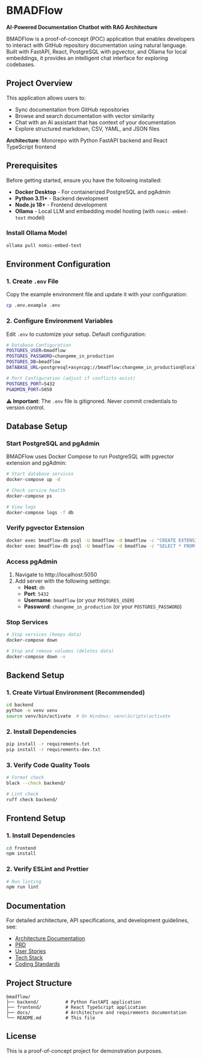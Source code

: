 # BMADFlow

**AI-Powered Documentation Chatbot with RAG Architecture**

BMADFlow is a proof-of-concept (POC) application that enables developers to interact with GitHub repository documentation using natural language. Built with FastAPI, React, PostgreSQL with pgvector, and Ollama for local embeddings, it provides an intelligent chat interface for exploring codebases.

## Project Overview

This application allows users to:
- Sync documentation from GitHub repositories
- Browse and search documentation with vector similarity
- Chat with an AI assistant that has context of your documentation
- Explore structured markdown, CSV, YAML, and JSON files

**Architecture**: Monorepo with Python FastAPI backend and React TypeScript frontend

## Prerequisites

Before getting started, ensure you have the following installed:

- **Docker Desktop** - For containerized PostgreSQL and pgAdmin
- **Python 3.11+** - Backend development
- **Node.js 18+** - Frontend development
- **Ollama** - Local LLM and embedding model hosting (with `nomic-embed-text` model)

### Install Ollama Model

```bash
ollama pull nomic-embed-text
```

## Environment Configuration

### 1. Create `.env` File

Copy the example environment file and update it with your configuration:

```bash
cp .env.example .env
```

### 2. Configure Environment Variables

Edit `.env` to customize your setup. Default configuration:

```bash
# Database Configuration
POSTGRES_USER=bmadflow
POSTGRES_PASSWORD=changeme_in_production
POSTGRES_DB=bmadflow
DATABASE_URL=postgresql+asyncpg://bmadflow:changeme_in_production@localhost:5432/bmadflow

# Port Configuration (adjust if conflicts exist)
POSTGRES_PORT=5432
PGADMIN_PORT=5050
```

**⚠️ Important**: The `.env` file is gitignored. Never commit credentials to version control.

## Database Setup

### Start PostgreSQL and pgAdmin

BMADFlow uses Docker Compose to run PostgreSQL with pgvector extension and pgAdmin:

```bash
# Start database services
docker-compose up -d

# Check service health
docker-compose ps

# View logs
docker-compose logs -f db
```

### Verify pgvector Extension

```bash
docker exec bmadflow-db psql -U bmadflow -d bmadflow -c "CREATE EXTENSION IF NOT EXISTS vector;"
docker exec bmadflow-db psql -U bmadflow -d bmadflow -c "SELECT * FROM pg_extension WHERE extname = 'vector';"
```

### Access pgAdmin

1. Navigate to http://localhost:5050
2. Add server with the following settings:
   - **Host**: `db`
   - **Port**: `5432`
   - **Username**: `bmadflow` (or your `POSTGRES_USER`)
   - **Password**: `changeme_in_production` (or your `POSTGRES_PASSWORD`)

### Stop Services

```bash
# Stop services (keeps data)
docker-compose down

# Stop and remove volumes (deletes data)
docker-compose down -v
```

## Backend Setup

### 1. Create Virtual Environment (Recommended)

```bash
cd backend
python -m venv venv
source venv/bin/activate  # On Windows: venv\Scripts\activate
```

### 2. Install Dependencies

```bash
pip install -r requirements.txt
pip install -r requirements-dev.txt
```

### 3. Verify Code Quality Tools

```bash
# Format check
black --check backend/

# Lint check
ruff check backend/
```

## Frontend Setup

### 1. Install Dependencies

```bash
cd frontend
npm install
```

### 2. Verify ESLint and Prettier

```bash
# Run linting
npm run lint
```

## Documentation

For detailed architecture, API specifications, and development guidelines, see:

- [Architecture Documentation](docs/architecture.md)
- [PRD](docs/prd.md)
- [User Stories](docs/stories/)
- [Tech Stack](docs/architecture/tech-stack.md)
- [Coding Standards](docs/architecture/coding-standards.md)

## Project Structure

```
bmadflow/
├── backend/          # Python FastAPI application
├── frontend/         # React TypeScript application
├── docs/             # Architecture and requirements documentation
└── README.md         # This file
```

## License

This is a proof-of-concept project for demonstration purposes.
